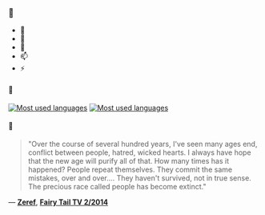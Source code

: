 ### 👋

- 🔭
- 🌱
- 💬
- 📫
- ⚡

#### 🧏

[![Most used languages](https://github-readme-stats-aynah.vercel.app/api/top-langs/?username=aynh&theme=solarized-dark&langs_count=6&layout=compact&hide_title=true)](https://github.com/anuraghazra/github-readme-stats#gh-dark-mode-only)
[![Most used languages](https://github-readme-stats-aynah.vercel.app/api/top-langs/?username=aynh&theme=solarized-light&langs_count=6&layout=compact&hide_title=true)](https://github.com/anuraghazra/github-readme-stats#gh-light-mode-only)

#### 💬

> "Over the course of several hundred years, I've seen many ages end, conflict between people, hatred, wicked hearts. I always have hope that the new age will purify all of that. How many times has it happened? People repeat themselves. They commit the same mistakes, over and over.... They haven't survived, not in true sense. The precious race called people has become extinct."

&mdash; [**Zeref**](https://myanimelist.net/character.php?q=Zeref&cat=character), [**Fairy Tail TV 2/2014**](https://myanimelist.net/search/all?q=Fairy%20Tail%20TV%202%2F2014&cat=all)
